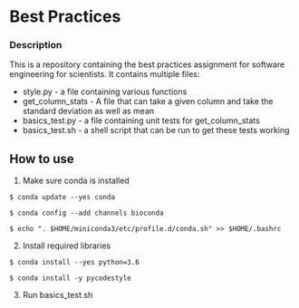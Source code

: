 # Best Practices

### Description
This is a repository containing the best practices assignment for software engineering for scientists. It contains multiple files:

* style.py - a file containing various functions
* get_column_stats - A file that can take a given column and take the standard deviation as well as mean
* basics_test.py - a file containing unit tests for get_column_stats
* basics_test.sh - a shell script that can be run to get these tests working

## How to use


1. Make sure conda is installed

```
$ conda update --yes conda

$ conda config --add channels bioconda

$ echo ". $HOME/miniconda3/etc/profile.d/conda.sh" >> $HOME/.bashrc
```

2. Install required libraries

```
$ conda install --yes python=3.6

$ conda install -y pycodestyle
```

3. Run basics_test.sh 
